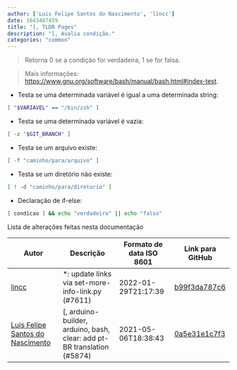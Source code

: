 ```yaml
---
author: ['Luis Felipe Santos do Nascimento', 'lincc']
date: 1643487459
title: "[, TLDR Pages"
description: "[, Avalia condição."
categories: "common"
---
```

> Retorna 0 se a condição for verdadeira, 1 se for falsa.

> Mais informações: <https://www.gnu.org/software/bash/manual/bash.html#index-test>.

- Testa se uma determinada variável é igual a uma determinada string:

```bash
[ "$VARIAVEL" == "/bin/zsh" ]
```

- Testa se uma determinada variável é vazia:

```bash
[ -z "$GIT_BRANCH" ]
```

- Testa se um arquivo existe:

```bash
[ -f "caminho/para/arquivo" ]
```

- Testa se um diretório não existe:

```bash
[ ! -d "caminho/para/diretorio" ]
```

- Declaração de if-else:

```bash
[ condicao ] && echo "verdadeiro" || echo "falso"
```
Lista de alterações feitas nesta documentação


Autor | Descrição | Formato de data ISO 8601 | Link para GitHub
------|-----|-----|-----
[lincc](mailto:46962923+blueskyson@users.noreply.github.com) | *: update links via set-more-info-link.py (#7611) | 2022-01-29T21:17:39 | [b99f3da787c6](https://github.com/tldr-pages/tldr/commit/b99f3da787c6f43a545b9cb5ebd8265b1367fbc4)
[Luis Felipe Santos do Nascimento](mailto:luisfelipesdn12@gmail.com) | [, arduino-builder, arduino, bash, clear: add pt-BR translation (#5874) | 2021-05-06T18:38:43 | [0a5e31e1c7f3](https://github.com/tldr-pages/tldr/commit/0a5e31e1c7f3a48ec206ca07bb1ffb1cd0fb39c0)

